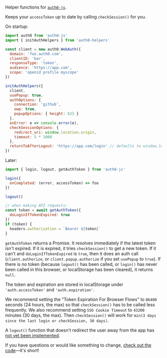 Helper functions for [`auth0-js`](https://www.npmjs.com/package/auth0-js).

Keeps your `accessToken` up to date by calling `checkSession()` for you.

On startup:

```js
import auth0 from 'auth0-js'
import { initAuthHelpers } from 'auth0-helpers'

const client = new auth0.WebAuth({
  domain: 'foo.auth0.com',
  clientID: 'bar',
  responseType: 'token',
  audience: 'https://app.com',
  scope: 'openid profile myscope'
})

initAuthHelpers({
  client,
  usePopup: true,
  authOptions: {
    connection: 'github',
    owp: true,
    popupOptions: { height: 623 }
  },
  onError: e => console.error(e),
  checkSessionOptions: {
    redirect_uri: window.location.origin,
    timeout: 5 * 1000
  },
  returnToAfterLogout: 'https://app.com/login' // defaults to window.location.origin
})
```

Later:

```js
import { login, logout, getAuthToken } from 'auth0-js'

login({
  onCompleted: (error, accessToken) => foo
})

logout()

// when making API requests:
const token = await getAuthToken({
  doLoginIfTokenExpired: true
})
if (token) {
  headers.authorization = `Bearer ${token}`
}
```

`getAuthToken` returns a Promise. It resolves immediately if the latest token isn't expired. If it is expired, it tries `checkSession()` to get a new token. If it can't and `doLoginIfTokenExpired` is `true`, then it does an auth call (`client.authorize`, or `client.popup.authorize` if you set `usePopup` to `true`). If there is no token (because `logout()` has been called, or `login()` has never been called in this browser, or localStorage has been cleared), it returns `null`.

The token and expiration are stored in localStorage under `'auth.accessToken'` and `'auth.expiration'`.

We recommend setting the "Token Expiration For Browser Flows" to `86400` seconds (24 hours, the max) so that `checkSession()` has to be called less frequently. We also recommend setting `SSO Cookie Timeout` to `43200` minutes (30 days, the max). Then `checkSession()` will work for `min(3 days since the last login or checkSession, 30 days)`.

A `logout()` function that doesn't redirect the user away from the app has [not yet been implemented](https://github.com/auth0/auth0.js/issues/618).

If you have questions or would like something to change, [check out the code](https://github.com/lorensr/auth0-helpers/blob/master/index.js)—it's short!
